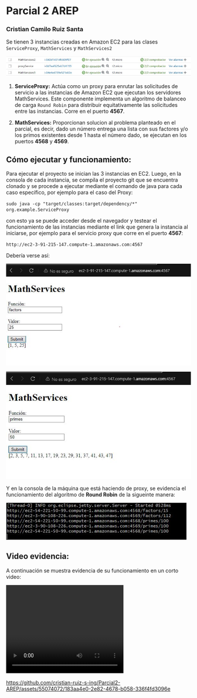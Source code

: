 # Parcial 2 AREP
### Cristian Camilo Ruiz Santa

Se tienen 3 instancias creadas en Amazon EC2 para las clases `ServiceProxy`, `MathServices` y `MathServices2`

![instancias](/src/main/resources/img/instancias.JPG)
1. **ServiceProxy:** Actúa como un proxy para enrutar las solicitudes de servicio a las instancias de Amazon EC2 que ejecutan los servidores MathServices. Este componente implementa un algoritmo de balanceo de carga `Round Robin` para distribuir equitativamente las solicitudes entre las instancias. Corre en el puerto **4567**.


2. **MathServices:** Proporcionan solucion al problema planteado en el parcial, es decir, dado un número entrega una lista con sus factores y/o los primos existentes desde 1 hasta el número dado, se ejecutan en los puertos **4568** y **4569**.


## Cómo ejecutar y funcionamiento:
Para ejecutar el proyecto se inician las 3 instancias en EC2. Luego, en la consola de cada instancia, se compila el proyecto git que se encuentra clonado y se procede a ejecutar mediante el comando de java para cada caso específico, por ejemplo para el caso del Proxy:
```
sudo java -cp "target/classes:target/dependency/*" org.example.ServiceProxy
```
con esto ya se puede acceder desde el navegador y testear el funcionamiento de las instancias mediante el link que genera la instancia al iniciarse, por ejemplo para el servicio proxy que corre en el puerto **4567**:
```
http://ec2-3-91-215-147.compute-1.amazonaws.com:4567
```
Debería verse así:


![funcionamiento](/src/main/resources/img/Funcionamiento.JPG)


![funcionamiento2](/src/main/resources/img/Funcionamiento2.JPG)

Y en la consola de la máquina que está haciendo de proxy, se evidencia el funcionamiento del algoritmo de **Round Robin** de la sigueinte manera:

![roundrobin](/src/main/resources/img/RoundRobin.JPG)

## Video evidencia:

A continuación se muestra evidencia de su funcionamiento en un corto video:

<video width="320" height="240" controls>
  <source src="/src/main/resources/vid/EvidenciasParcial2AREP.mp4" type="video/mp4">
</video>



https://github.com/cristian-ruiz-s-ing/Parcial2-AREP/assets/55074072/183aa4e0-2e82-4678-b058-336f4fd3096e



